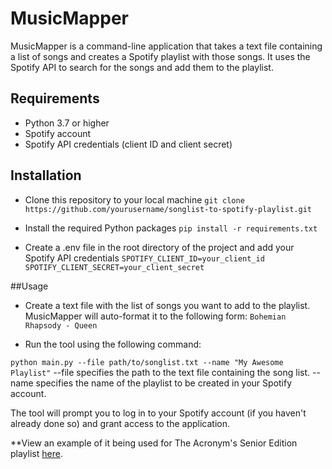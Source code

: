 # MusicMapper
MusicMapper is a command-line application that takes a text file containing a list of songs and creates a Spotify playlist with those songs. It uses the Spotify API to search for the songs and add them to the playlist.

## Requirements
- Python 3.7 or higher
- Spotify account
- Spotify API credentials (client ID and client secret)

## Installation
- Clone this repository to your local machine
``` git clone https://github.com/yourusername/songlist-to-spotify-playlist.git ```

- Install the required Python packages
```pip install -r requirements.txt```

- Create a .env file in the root directory of the project and add your Spotify API credentials
```SPOTIFY_CLIENT_ID=your_client_id ```
``` SPOTIFY_CLIENT_SECRET=your_client_secret```

##Usage
- Create a text file with the list of songs you want to add to the playlist. MusicMapper will auto-format it to the following form:
```Bohemian Rhapsody - Queen```

- Run the tool using the following command:

```python main.py --file path/to/songlist.txt --name "My Awesome Playlist"```
--file specifies the path to the text file containing the song list.
--name specifies the name of the playlist to be created in your Spotify account.

The tool will prompt you to log in to your Spotify account (if you haven't already done so) and grant access to the application.

**View an example of it being used for The Acronym's Senior Edition playlist [here]([url](https://open.spotify.com/playlist/0KfunDiIBJvMmPVKtA0SRe)).
